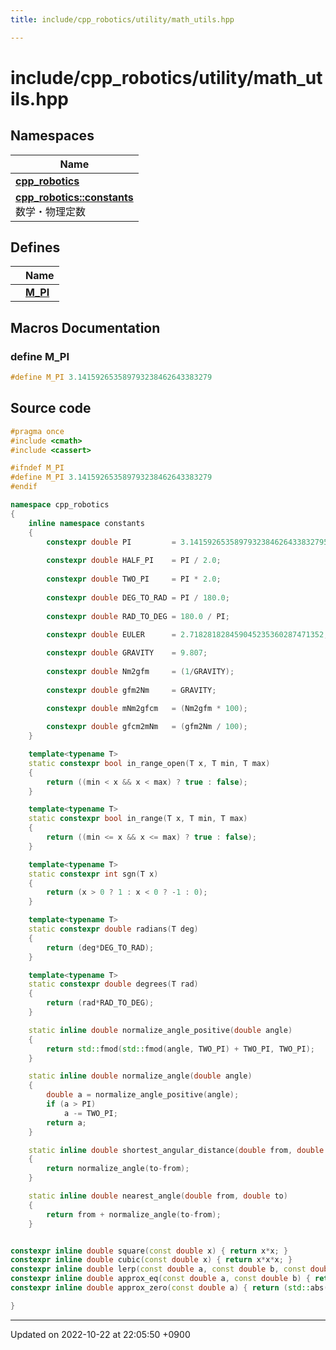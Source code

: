 ```yaml
---
title: include/cpp_robotics/utility/math_utils.hpp

---
```


# include/cpp_robotics/utility/math_utils.hpp



## Namespaces

| Name           |
| -------------- |
| **[cpp_robotics](/cpp_robotics/doxybook/Namespaces/namespacecpp__robotics/)**  |
| **[cpp_robotics::constants](/cpp_robotics/doxybook/Namespaces/namespacecpp__robotics_1_1constants/)** <br>数学・物理定数  |

## Defines

|                | Name           |
| -------------- | -------------- |
|  | **[M_PI](/cpp_robotics/doxybook/Files/math__utils_8hpp/#define-m-pi)**  |




## Macros Documentation

### define M_PI

```cpp
#define M_PI 3.141592653589793238462643383279
```


## Source code

```cpp
#pragma once
#include <cmath>
#include <cassert>

#ifndef M_PI
#define M_PI 3.141592653589793238462643383279
#endif 

namespace cpp_robotics
{
    inline namespace constants
    {
        constexpr double PI         = 3.1415926535897932384626433832795;
        
        constexpr double HALF_PI    = PI / 2.0;
        
        constexpr double TWO_PI     = PI * 2.0;
        
        constexpr double DEG_TO_RAD = PI / 180.0;
        
        constexpr double RAD_TO_DEG = 180.0 / PI;
        
        constexpr double EULER      = 2.718281828459045235360287471352;

        constexpr double GRAVITY    = 9.807;
        
        constexpr double Nm2gfm     = (1/GRAVITY);
        
        constexpr double gfm2Nm     = GRAVITY;

        constexpr double mNm2gfcm   = (Nm2gfm * 100);
        
        constexpr double gfcm2mNm   = (gfm2Nm / 100);
    }

    template<typename T>
    static constexpr bool in_range_open(T x, T min, T max) 
    {
        return ((min < x && x < max) ? true : false);
    }

    template<typename T>
    static constexpr bool in_range(T x, T min, T max) 
    {
        return ((min <= x && x <= max) ? true : false);
    }

    template<typename T>
    static constexpr int sgn(T x) 
    {
        return (x > 0 ? 1 : x < 0 ? -1 : 0);
    }

    template<typename T>
    static constexpr double radians(T deg) 
    {
        return (deg*DEG_TO_RAD);
    }

    template<typename T>
    static constexpr double degrees(T rad)
    {
        return (rad*RAD_TO_DEG);
    }

    static inline double normalize_angle_positive(double angle)
    {
        return std::fmod(std::fmod(angle, TWO_PI) + TWO_PI, TWO_PI);
    }

    static inline double normalize_angle(double angle)
    {
        double a = normalize_angle_positive(angle);
        if (a > PI)
            a -= TWO_PI;
        return a;
    }

    static inline double shortest_angular_distance(double from, double to)
    {
        return normalize_angle(to-from);
    }

    static inline double nearest_angle(double from, double to)
    {
        return from + normalize_angle(to-from);
    }


constexpr inline double square(const double x) { return x*x; }
constexpr inline double cubic(const double x) { return x*x*x; }
constexpr inline double lerp(const double a, const double b, const double t) { return a + (b-a)*t; }
constexpr inline double approx_eq(const double a, const double b) { return (std::abs(a-b) < 1e-12); }
constexpr inline double approx_zero(const double a) { return (std::abs(a) < 1e-12); }

}
```


-------------------------------

Updated on 2022-10-22 at 22:05:50 +0900
